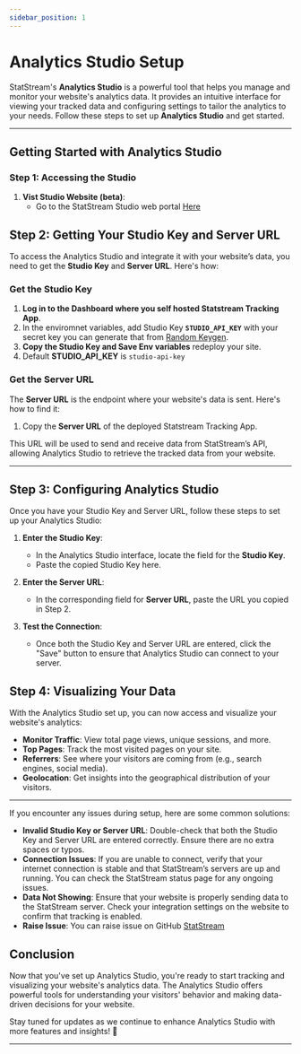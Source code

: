 ```yaml
---
sidebar_position: 1
---
```


# Analytics Studio Setup

StatStream's **Analytics Studio** is a powerful tool that helps you manage and monitor your website's analytics data. It provides an intuitive interface for viewing your tracked data and configuring settings to tailor the analytics to your needs. Follow these steps to set up **Analytics Studio** and get started.

---

## Getting Started with Analytics Studio

### Step 1: Accessing the Studio

1. **Vist Studio Website (beta)**:
   - Go to the StatStream Studio web portal [Here](https://statstream.pages.dev)

## Step 2: Getting Your Studio Key and Server URL

To access the Analytics Studio and integrate it with your website’s data, you need to get the **Studio Key** and **Server URL**. Here's how:

### Get the Studio Key

1. **Log in to the Dashboard where you self hosted Statstream Tracking App**.
2. In the enviromnet variables, add Studio Key **`STUDIO_API_KEY`** with your secret key you can generate that from [Random Keygen](https://randomkeygen.com/).
3. **Copy the Studio Key and Save Env variables** redeploy your site.
4. Default **STUDIO_API_KEY** is `studio-api-key`

### Get the Server URL

The **Server URL** is the endpoint where your website's data is sent. Here's how to find it:

1. Copy the **Server URL** of the deployed Statstream Tracking App.

This URL will be used to send and receive data from StatStream’s API, allowing Analytics Studio to retrieve the tracked data from your website.

---

## Step 3: Configuring Analytics Studio

Once you have your Studio Key and Server URL, follow these steps to set up your Analytics Studio:

1. **Enter the Studio Key**:

   - In the Analytics Studio interface, locate the field for the **Studio Key**.
   - Paste the copied Studio Key here.

2. **Enter the Server URL**:

   - In the corresponding field for **Server URL**, paste the URL you copied in Step 2.

3. **Test the Connection**:

   - Once both the Studio Key and Server URL are entered, click the "Save" button to ensure that Analytics Studio can connect to your server.

## Step 4: Visualizing Your Data

With the Analytics Studio set up, you can now access and visualize your website's analytics:

- **Monitor Traffic**: View total page views, unique sessions, and more.
- **Top Pages**: Track the most visited pages on your site.
- **Referrers**: See where your visitors are coming from (e.g., search engines, social media).
- **Geolocation**: Get insights into the geographical distribution of your visitors.

---

If you encounter any issues during setup, here are some common solutions:

- **Invalid Studio Key or Server URL**: Double-check that both the Studio Key and Server URL are entered correctly. Ensure there are no extra spaces or typos.
- **Connection Issues**: If you are unable to connect, verify that your internet connection is stable and that StatStream’s servers are up and running. You can check the StatStream status page for any ongoing issues.
- **Data Not Showing**: Ensure that your website is properly sending data to the StatStream server. Check your integration settings on the website to confirm that tracking is enabled.
- **Raise Issue**: You can raise issue on GitHub [StatStream](https://github.com/KeptCodes/StatStream)

## Conclusion

Now that you've set up Analytics Studio, you're ready to start tracking and visualizing your website's analytics data. The Analytics Studio offers powerful tools for understanding your visitors' behavior and making data-driven decisions for your website.

Stay tuned for updates as we continue to enhance Analytics Studio with more features and insights! 🚀

---

